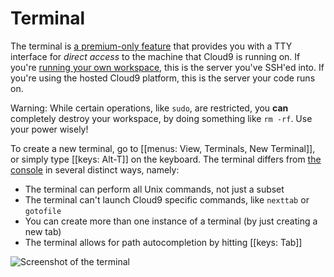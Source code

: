 # Terminal

The terminal is [a premium-only feature](https://c9.io/site/pricing/) that provides you with a TTY interface for _direct access_ to the machine that Cloud9 is running on. If you're [running your own workspace](./run_your_own_workspace.html), this is the server you've SSH'ed into. If you're using the hosted Cloud9 platform, this is the server your code runs on. 

Warning: While certain operations, like `sudo`, are restricted, you **can** completely destroy your workspace, by doing something like `rm -rf`.  Use your power wisely!

To create a new terminal, go to [[menus: View, Terminals, New Terminal]], or simply type [[keys: Alt-T]] on the keyboard. The terminal differs from [the console](./console.html) in several distinct ways, namely:

* The terminal can perform all Unix commands, not just a subset
* The terminal can't launch Cloud9 specific commands, like `nexttab` or `gotofile`
* You can create more than one instance of a terminal (by just creating a new tab)
* The terminal allows for path autocompletion by hitting [[keys: Tab]]

![Screenshot of the terminal](./images/terminal.png)